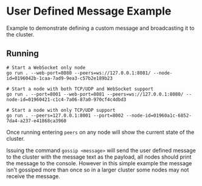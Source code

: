 # User Defined Message Example

Example to demonstrate defining a custom message and broadcasting it to the cluster.

## Running

```shell
# Start a WebSocket only node
go run . --web-port=8080 --peers=ws://127.0.0.1:8081/ --node-id=0196042b-1caa-7ad9-9ea3-c57b2e189b23

# Start a node with both TCP/UDP and WebSocket support
go run . --port=8001 --web-port=8081 --peers=ws://127.0.0.1:8080/ --node-id=01960421-c1c4-7a06-87a0-970cf4c4dbd3

# Start a node with only TCP/UDP support
go run . --peers=127.0.0.1:8001 --port=8002 --node-id=01960a1c-6852-7da4-a237-e41868ca3960
```

Once running entering `peers` on any node will show the current state of the cluster.

Issuing the command `gossip <message>` will send the user defined message to the cluster with the message text as the payload, all nodes should print the message to the console. However in this simple example the message isn't gossiped more than once so in a larger cluster some nodes may not receive the message.
